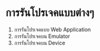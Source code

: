 
# การรันโปรเจคแบบต่างๆ 

1. การรันโปรเจคแบบ Web Application
2. การรันโปรเจคบน Emulator 
3. การรันโปรเจคบน Device